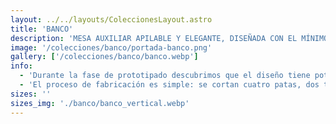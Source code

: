 ```yaml
---
layout: ../../layouts/ColeccionesLayout.astro
title: 'BANCO'
description: 'MESA AUXILIAR APILABLE Y ELEGANTE, DISEÑADA CON EL MÍNIMO MATERIAL Y PEGAMENTO, UTILIZANDO JUNTAS MECÁNICAS FÁCILES DE ENSAMBLAR Y DESMONTAR PARA FACILITAR SU MANTENIMIENTO. PENSADA PARA COLOCAR BEBIDAS U OBJETOS QUE ESTORBEN EN LA MESA DE JUEGO, Y QUE PUEDA APILARSE FÁCILMENTE PARA UN ALMACENAMIENTO PRÁCTICO.'
image: '/colecciones/banco/portada-banco.png'
gallery: ['/colecciones/banco/banco.webp']
info:
  - 'Durante la fase de prototipado descubrimos que el diseño tiene potencial multifuncional. Con pequeños ajustes puede convertirse fácilmente en un banco; con modificaciones adicionales, puede transformarse en una periquera, una mesa de centro o incluso un mueble de cocina.'
  - 'El proceso de fabricación es simple: se cortan cuatro patas, dos travesaños y una cubierta. Todas las piezas se boleán, se lijan y se ensamblan. Finalmente, se aseguran con pernos de madera, logrando una estructura estable y resistente.'
sizes: ''
sizes_img: './banco/banco_vertical.webp'
---
```

